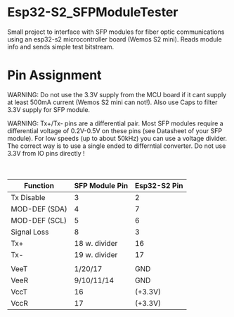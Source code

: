 # Esp32-S2_SFPModuleTester
Small project to interface with SFP modules for fiber optic communications using an esp32-s2 microcontroller board (Wemos S2 mini). Reads module info and sends simple test bitstream.

# Pin Assignment

WARNING: Do not use the 3.3V supply from the MCU board if it cant supply at least 500mA current (Wemos S2 mini can not!). Also use Caps to filter 3.3V supply for SFP module.

WARNING: Tx+/Tx- pins are a differential pair. Most SFP modules require a differential voltage of 0.2V-0.5V on these pins (see Datasheet of your SFP module). For low speeds (up to about 50kHz) you can use a voltage divider. The correct way is to use a single ended to differntial converter. Do not use 3.3V from IO pins directly !
<br>
<br>
<br>

| Function      | SFP Module Pin| Esp32-S2 Pin |
| ------------- | ------------- | ------------ |
| Tx Disable    |   3           |   2          |
| MOD-DEF (SDA) |   4           |   7	       |
| MOD-DEF (SCL) |   5           |   6          |
| Signal Loss   |   8           |   3          |
| Tx+           | 18 w. divider |   16         |
| Tx-           | 19 w. divider |   17         |
|               |               |              |
| VeeT          |   1/20/17     |   GND        |
| VeeR          |   9/10/11/14  |   GND        |
| VccT          |   16          |   (+3.3V)    |
| VccR          |   17          |   (+3.3V)    |
      
